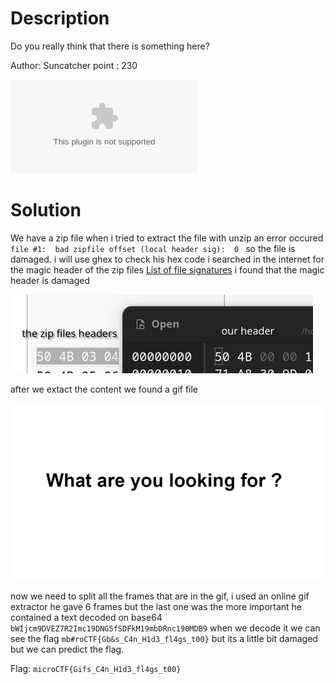 # Description

Do you really think that there is something here?

Author: Suncatcher
point : 230

![zip](NothingHere.zip)

# Solution
We have a zip file when i tried to extract the file with unzip an error occured `file #1:  bad zipfile offset (local header sig):  0 `
so the file is damaged.
i will use ghex to check his hex code
i searched in the internet for the magic header of the zip files [List of file signatures](https://en.wikipedia.org/wiki/List_of_file_signatures)
i found that the magic header is damaged

![header](header.png)

after we extact the content we found a gif file

![gif](NothingHere.gif)

now we need to split all the frames that are in the gif, i used an online gif extractor he gave 6 frames but the last one was the more important he contained a text decoded on base64 `bWIjcm9DVEZ7R2Imc19DNG5fSDFkM19mbDRnc190MDB9`
when we decode it we can see the flag `mb#roCTF{Gb&s_C4n_H1d3_fl4gs_t00}` but its a little bit damaged but we can predict the flag.


Flag: `microCTF{Gifs_C4n_H1d3_fl4gs_t00}`

